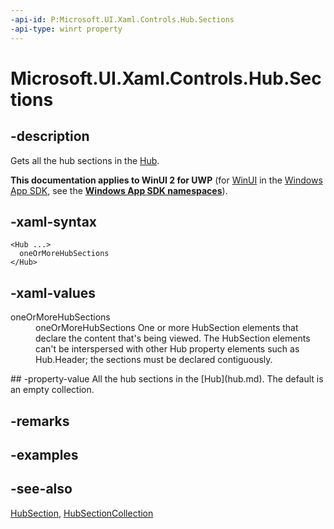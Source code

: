 ```yaml
---
-api-id: P:Microsoft.UI.Xaml.Controls.Hub.Sections
-api-type: winrt property
---
```


<!-- Property syntax
public Windows.Foundation.Collections.IVector<Windows.UI.Xaml.Controls.HubSection> Sections { get; }
-->

# Microsoft.UI.Xaml.Controls.Hub.Sections

## -description
Gets all the hub sections in the [Hub](hub.md).

**This documentation applies to WinUI 2 for UWP** (for [WinUI](/windows/apps/winui/winui3/) in the [Windows App SDK](/windows/apps/windows-app-sdk/), see the **[Windows App SDK namespaces](/windows/windows-app-sdk/api/winrt/)**).

## -xaml-syntax
```xaml
<Hub ...>
  oneOrMoreHubSections
</Hub>
```


## -xaml-values
<dl><dt>oneOrMoreHubSections</dt><dd>oneOrMoreHubSections One or more HubSection elements that declare the content that's being viewed. The HubSection elements can't be interspersed with other Hub property elements such as Hub.Header; the sections must be declared contiguously.</dd>
</dl>
## -property-value
All the hub sections in the [Hub](hub.md). The default is an empty collection.

## -remarks

## -examples

## -see-also
[HubSection](hubsection.md), [HubSectionCollection](hubsectioncollection.md)
